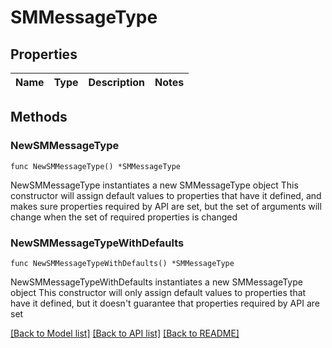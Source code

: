 # SMMessageType

## Properties

Name | Type | Description | Notes
------------ | ------------- | ------------- | -------------

## Methods

### NewSMMessageType

`func NewSMMessageType() *SMMessageType`

NewSMMessageType instantiates a new SMMessageType object
This constructor will assign default values to properties that have it defined,
and makes sure properties required by API are set, but the set of arguments
will change when the set of required properties is changed

### NewSMMessageTypeWithDefaults

`func NewSMMessageTypeWithDefaults() *SMMessageType`

NewSMMessageTypeWithDefaults instantiates a new SMMessageType object
This constructor will only assign default values to properties that have it defined,
but it doesn't guarantee that properties required by API are set


[[Back to Model list]](../README.md#documentation-for-models) [[Back to API list]](../README.md#documentation-for-api-endpoints) [[Back to README]](../README.md)



